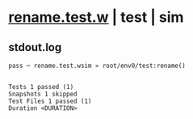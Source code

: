 # [rename.test.w](../../../../../../examples/tests/sdk_tests/bucket/rename.test.w) | test | sim

## stdout.log
```log
pass ─ rename.test.wsim » root/env0/test:rename()
 
 
Tests 1 passed (1)
Snapshots 1 skipped
Test Files 1 passed (1)
Duration <DURATION>
```

